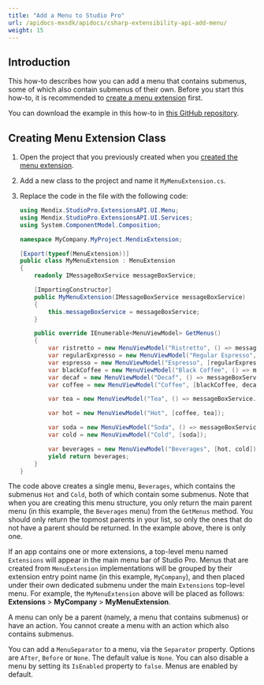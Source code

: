 ```yaml
---
title: "Add a Menu to Studio Pro"
url: /apidocs-mxsdk/apidocs/csharp-extensibility-api-add-menu/
weight: 15
---
```


## Introduction

This how-to describes how you can add a menu that contains submenus, some of which also contain submenus of their own. Before you start this how-to, it is recommended to [create a menu extension](/apidocs-mxsdk/apidocs/csharp-extensibility-api-create-menu-extension/) first.

You can download the example in this how-to in [this GitHub repository](https://github.com/mendix/ExtensionAPI-Samples).

## Creating Menu Extension Class

1. Open the project that you previously created when you [created the menu extension](/apidocs-mxsdk/apidocs/csharp-extensibility-api-create-menu-extension/).
2. Add a new class to the project and name it `MyMenuExtension.cs`.
3. Replace the code in the file with the following code:

    ```csharp
    using Mendix.StudioPro.ExtensionsAPI.UI.Menu;
    using Mendix.StudioPro.ExtensionsAPI.UI.Services;
    using System.ComponentModel.Composition;
    
    namespace MyCompany.MyProject.MendixExtension;
    
    [Export(typeof(MenuExtension))]
    public class MyMenuExtension : MenuExtension
    {
        readonly IMessageBoxService messageBoxService;
    
        [ImportingConstructor]
        public MyMenuExtension(IMessageBoxService messageBoxService)
        {
            this.messageBoxService = messageBoxService;
        }
    
        public override IEnumerable<MenuViewModel> GetMenus()
        {
            var ristretto = new MenuViewModel("Ristretto", () => messageBoxService.ShowInformation("Ristretto"));
            var regularExpresso = new MenuViewModel("Regular Espresso", () => messageBoxService.ShowInformation("Regular Espresso"));
            var espresso = new MenuViewModel("Espresso", [regularExpresso, ristretto]);
            var blackCoffee = new MenuViewModel("Black Coffee", () => messageBoxService.ShowInformation("Black Coffee"));
            var decaf = new MenuViewModel("Decaf", () => messageBoxService.ShowInformation("Decaf")) { Separator = MenuSeparator.After };
            var coffee = new MenuViewModel("Coffee", [blackCoffee, decaf, espresso]);
    
            var tea = new MenuViewModel("Tea", () => messageBoxService.ShowInformation("Tea"));
    
            var hot = new MenuViewModel("Hot", [coffee, tea]);
    
            var soda = new MenuViewModel("Soda", () => messageBoxService.ShowInformation("Soda"));
            var cold = new MenuViewModel("Cold", [soda]);
    
            var beverages = new MenuViewModel("Beverages", [hot, cold]);
            yield return beverages;
        }
    }
    ```

The code above creates a single menu, `Beverages`, which contains the submenus `Hot` and `Cold`, both of which contain some submenus. Note that when you are creating this menu structure, you only return the main parent menu (in this example, the `Beverages` menu) from the `GetMenus` method. You should only return the topmost parents in your list, so only the ones that do not have a parent should be returned. In the example above, there is only one.

If an app contains one or more extensions, a top-level menu named `Extensions` will appear in the main menu bar of Studio Pro. Menus that are created from `MenuExtension` implementations will be grouped by their extension entry point name (in this example, `MyCompany`), and then placed under their own dedicated submenu under the main `Extensions` top-level menu. For example, the `MyMenuExtension` above will be placed as follows: **Extensions** > **MyCompany** > **MyMenuExtension**.

A menu can only be a parent (namely, a menu that contains submenus) or have an action. You cannot create a menu with an action which also contains submenus.

You can add a `MenuSeparator` to a menu, via the `Separator` property. Options are `After`, `Before` or `None`. The default value is `None`. You can also disable a menu by setting its `IsEnabled` property to `false`. Menus are enabled by default.
